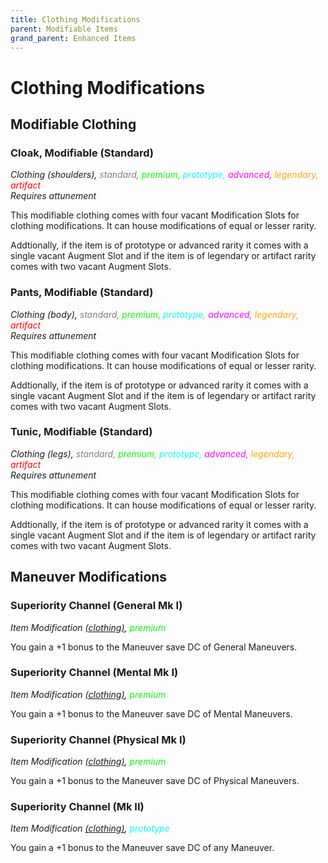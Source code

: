 ```yaml
---
title: Clothing Modifications
parent: Modifiable Items
grand_parent: Enhanced Items
---
```


# Clothing Modifications

## Modifiable Clothing

### Cloak, Modifiable (Standard)
*Clothing (shoulders), <font style="color:gray">standard, </font><font style="color:lime">premium, </font><font style="color:cyan">prototype, </font><font style="color:fuchsia">advanced, </font><font style="color:orange">legendary, </font><font style="color:red">artifact</font>*
<br> *Requires attunement*

This modifiable clothing comes with four vacant Modification Slots for clothing modifications. It can house modifications of equal or lesser rarity. 

Addtionally, if the item is of prototype or advanced rarity it comes with a single vacant Augment Slot and if the item is of legendary or artifact rarity comes with two vacant Augment Slots.

### Pants, Modifiable (Standard)
*Clothing (body), <font style="color:gray">standard, </font><font style="color:lime">premium, </font><font style="color:cyan">prototype, </font><font style="color:fuchsia">advanced, </font><font style="color:orange">legendary, </font><font style="color:red">artifact</font>*
<br> *Requires attunement*

This modifiable clothing comes with four vacant Modification Slots for clothing modifications. It can house modifications of equal or lesser rarity. 

Addtionally, if the item is of prototype or advanced rarity it comes with a single vacant Augment Slot and if the item is of legendary or artifact rarity comes with two vacant Augment Slots.

### Tunic, Modifiable (Standard)
*Clothing (legs), <font style="color:gray">standard, </font><font style="color:lime">premium, </font><font style="color:cyan">prototype, </font><font style="color:fuchsia">advanced, </font><font style="color:orange">legendary, </font><font style="color:red">artifact</font>*
<br> *Requires attunement*

This modifiable clothing comes with four vacant Modification Slots for clothing modifications. It can house modifications of equal or lesser rarity. 

Addtionally, if the item is of prototype or advanced rarity it comes with a single vacant Augment Slot and if the item is of legendary or artifact rarity comes with two vacant Augment Slots.

## Maneuver Modifications

### Superiority Channel (General Mk I)
*Item Modification [(clothing)](), <font style="color:lime">premium</font>*

You gain a +1 bonus to the Maneuver save DC of General Maneuvers.

### Superiority Channel (Mental Mk I)
*Item Modification [(clothing)](), <font style="color:lime">premium</font>*

You gain a +1 bonus to the Maneuver save DC of Mental Maneuvers.

### Superiority Channel (Physical Mk I)
*Item Modification [(clothing)](), <font style="color:lime">premium</font>*

You gain a +1 bonus to the Maneuver save DC of Physical Maneuvers.

### Superiority Channel (Mk II)
*Item Modification [(clothing)](), <font style="color:cyan">prototype</font>*

You gain a +1 bonus to the Maneuver save DC of any Maneuver.

